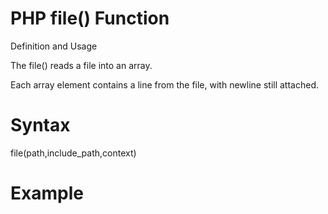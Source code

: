 # PHP file() Function

Definition and Usage

The file() reads a file into an array.

Each array element contains a line from the file, with newline still attached.

# Syntax
file(path,include_path,context) 

# Example
<?php
print_r(file("test.txt"));
?> 
